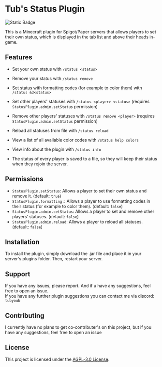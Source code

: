# Tub's Status Plugin
![Static Badge](https://img.shields.io/badge/MC-1.20.1-green)


This is a Minecraft plugin for Spigot/Paper servers that allows players to set their own status, which is displayed in the tab list and above their heads in-game.
## Features

- Set your own status with `/status <status>`
- Remove your status with `/status remove`
- Set status with formatting codes (for example to color them) with `/status &3<status>`
- Set other players' statuses with `/status <player> <status>` (requires `StatusPlugin.admin.setStatus` permission)
- Remove other players' statuses with `/status remove <player>` (requires `StatusPlugin.admin.setStatus` permission)
- Reload all statuses from file with `/status reload`
- View a list of all available color codes with `/status help colors`
- View info about the plugin with `/status info`

- The status of every player is saved to a file, so they will keep their status when they rejoin the server.

## Permissions

- `StatusPlugin.setStatus`: Allows a player to set their own status and remove it. (default: `true`)
- `StatusPlugin.formatting:`: Allows a player to use formatting codes in their status (for example to color them). (default: `false`)
- `StatusPlugin.admin.setStatus`: Allows a player to set and remove other players' statuses. (default: `false`)
- `StatusPlugin.admin.reload`: Allows a player to reload all statuses.(default: `false`)

## Installation

To install the plugin, simply download the .jar file and place it in your server's plugins folder. Then, restart your server.

## Support

If you have any issues, please report. And if u have any suggestions, feel free to open an issue.
<br>
If you have any further plugin suggestions you can contact me via discord: `tubyoub`

## Contributing

I currently have no plans to get co-contributer's on this project, but if you have any suggestions, feel free to open an issue

## License

This project is licensed under the [AGPL-3.0 License](LICENSE).
